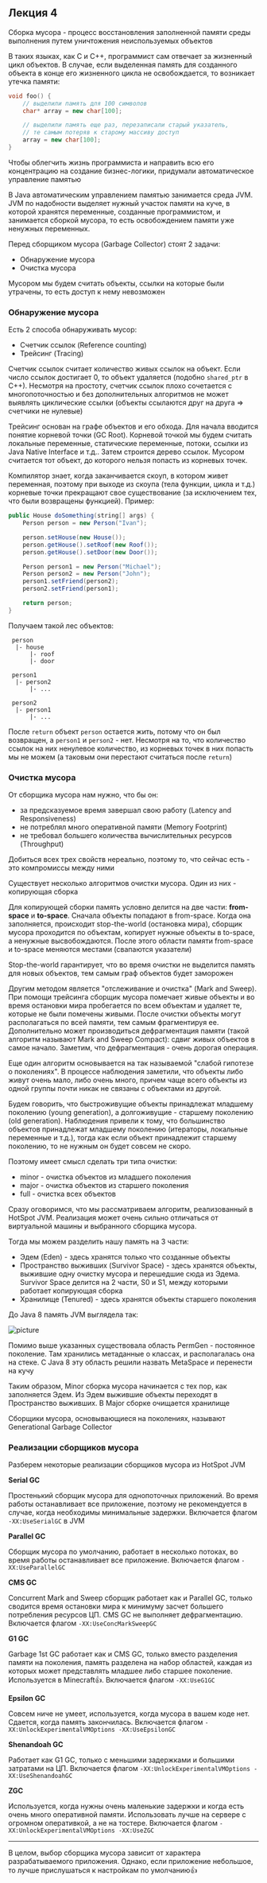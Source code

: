 ## Лекция 4

Сборка мусора - процесс восстановления заполненной памяти среды выполнения путем уничтожения неиспользуемых объектов

В таких языках, как C и C++, программист сам отвечает за жизненный цикл объектов. В случае, если выделенная память для созданного объекта в конце его жизненного цикла не освобождается, то возникает утечка памяти:

```cpp
void foo() {
    // выделили память для 100 символов
    char* array = new char[100];

    // выделили память еще раз, перезаписали старый указатель, 
    // те самым потеряв к старому массиву доступ 
    array = new char[100];
}
```

Чтобы облегчить жизнь программиста и направить всю его концентрацию на создание бизнес-логики, придумали автоматическое управление памятью

В Java автоматическим управлением памятью занимается среда JVM. JVM по надобности выделяет нужный участок памяти на куче, в которой хранятся переменные, созданные программистом, и занимается сборкой мусора, то есть освобождением памяти уже ненужных переменных.

Перед сборщиком мусора (Garbage Collector) стоят 2 задачи:

* Обнаружение мусора
* Очистка мусора

Мусором мы будем считать объекты, ссылки на которые были утрачены, то есть доступ к нему невозможен

### Обнаружение мусора

Есть 2 способа обнаруживать мусор:

* Счетчик ссылок (Reference counting)
* Трейсинг (Tracing)

Счетчик ссылок считает количество живых ссылок на объект. Если число ссылок достигает 0, то объект удаляется (подобно `shared_ptr` в С++). Несмотря на простоту, счетчик ссылок плохо сочетается с многопоточностью и без дополнительных алгоритмов не может выявлять циклические ссылки (объекты ссылаются друг на друга => счетчики не нулевые)

Трейсинг основан на графе объектов и его обхода. Для начала вводится понятие корневой точки (GC Root). Корневой точкой мы будем считать локальные переменные, статические переменные, потоки, ссылки из Java Native Interface и т.д.. Затем строится дерево ссылок. Мусором считается тот объект, до которого нельзя попасть из корневых точек.

Компилятор знает, когда заканчивается скоуп, в котором живет переменная, поэтому при выходе из скоупа (тела функции, цикла и т.д.) корневые точки прекращают свое существование (за исключением тех, что были возвращены функцией). Пример:

```java
public House doSomething(string[] args) {
    Person person = new Person("Ivan");

    person.setHouse(new House());
    person.getHouse().setRoof(new Roof());
    person.getHouse().setDoor(new Door());

    Person person1 = new Person("Michael");
    Person person2 = new Person("John");
    person1.setFriend(person2);
    person2.setFriend(person1);

    return person;
}
```

Получаем такой лес объектов:

```
 person     
  |- house
      |- roof
      |- door

 person1
  |- person2
      |- ...

 person2
  |- person1
      |- ...
```

После `return` объект `person` остается жить, потому что он был возвращен, а `person1` и `person2` - нет. Несмотря на то, что количество ссылок на них ненулевое количество, из корневых точек в них попасть мы не можем (а таковым они перестают считаться после `return`)

### Очистка мусора

От сборщика мусора нам нужно, что бы он:

* за предсказуемое время завершал свою работу (Latency and Responsiveness)
* не потреблял много оперативной памяти (Memory Footprint)
* не требовал большего количества вычислительных ресурсов (Throughput)

Добиться всех трех свойств нереально, поэтому то, что сейчас есть - это компромиссы между ними

Существует несколько алгоритмов очистки мусора. Один из них - копирующая сборка

Для копирующей сборки память условно делится на две части: **from-space** и **to-space**. Сначала объекты попадают в from-space. Когда она заполняется, происходит stop-the-world (остановка мира), сборщик мусора проходится по объектам, копирует нужные объекты в to-space, а ненужные высвобождаются. После этого области памяти from-space и to-space меняются местами (свапаются указатели)

Stop-the-world гарантирует, что во время очистки не выделится память для новых объектов, тем самым граф объектов будет заморожен

Другим методом является "отслеживание и очистка" (Mark and Sweep). При помощи трейсинга сборщик мусора помечает живые объекты и во время остановки мира пробегается по всем объектам и удаляет те, которые не были помечены живыми. После очистки объекты могут располагаться по всей памяти, тем самым фрагментируя ее. Дополнительно может производиться дефрагментация памяти (такой алгоритм называют Mark and Sweep Compact): сдвиг живых объектов в самое начало. Заметим, что дефрагментация - очень дорогая операция.

Еще один алгоритм основывается на так называемой "слабой гипотезе о поколениях". В процессе наблюдения заметили, что объекты либо живут очень мало, либо очень много, причем чаще всего объекты из одной группы почти никак не связаны с объектами из другой. 

Будем говорить, что быстроживущие объекты принадлежат младшему поколению (young generation), а долгоживущие - старшему поколению (old generation). Наблюдения привели к тому, что большинство объектов принадлежат младшему поколению (итераторы, локальные переменные и т.д.), тогда как если объект принадлежит старшему поколению, то не нужным он будет совсем не скоро.

Поэтому имеет смысл сделать три типа очистки: 

* minor - очистка объектов из младшего поколения
* major - очистка объектов из старшего поколения
* full - очистка всех объектов

Сразу оговоримся, что мы рассматриваем алгоритм, реализованный в HotSpot JVM. Реализация может очень сильно отличаться от виртуальной машины и выбранного сборщика мусора.

Тогда мы можем разделить нашу память на 3 части:

* Эдем (Eden) - здесь хранятся только что созданные объекты
* Пространство выживших (Survivor Space) - здесь хранятся объекты, выжившие одну очистку мусора и перешедшие сюда из Эдема. Survivor Space делится на 2 части, S0 и S1, между которыми работает копирующая сборка
* Хранилище (Tenured) - здесь хранятся объекты старшего поколения

До Java 8 память JVM выглядела так:

![picture](images/javatech_2025_02_28_1.png)

Помимо выше указанных существовала область PermGen - постоянное поколение. Там хранились метаданные о классах, и располагалась она на стеке. С Java 8 эту область решили назвать MetaSpace и перенести на кучу

Таким образом, Minor сборка мусора начинается с тех пор, как заполняется Эдем. Из Эдем выжившие объекты переходят в Пространство выживших. В Major сборке очищается хранилище

Сборщики мусора, основывающиеся на поколениях, называют Generational Garbage Collector

### Реализации сборщиков мусора

Разберем некоторые реализации сборщиков мусора из HotSpot JVM

**Serial GC**

Простенький сборщик мусора для однопоточных приложений. Во время работы останавливает все приложение, поэтому не рекомендуется в случае, когда необходимы минимальные задержки. Включается флагом `-XX:UseSerialGC` в JVM

**Parallel GC**

Сборщик мусора по умолчанию, работает в несколько потоках, во время работы останавливает все приложение. Включается флагом `-XX:UseParallelGC`

**CMS GC**

Concurrent Mark and Sweep сборщик работает как и Parallel GC, только сводится время остановки мира к минимуму засчет большего потребления ресурсов ЦП. CMS GC не выполняет дефрагментацию. Включается флагом `-XX:UseConcMarkSweepGC`

**G1 GC**

Garbage 1st GC работает как и CMS GC, только вместо разделения памяти на поколения, память разделена на набор областей, каждая из которых может представлять младшее либо старшее поколение. Используется в Minecraft👍. Включается флагом `-XX:UseG1GC`

**Epsilon GC**

Совсем ниче не умеет, используется, когда мусора в вашем коде нет. Сдается, когда память закончилась. Включается флагом `-XX:UnlockExperimentalVMOptions -XX:UseEpsilonGC`

**Shenandoah GC**

Работает как G1 GC, только с меньшими задержками и большими затратами на ЦП. Включается флагом `-XX:UnlockExperimentalVMOptions -XX:UseShenandoahGC`

**ZGC**

Используется, когда нужны очень маленькие задержки и когда есть очень много оперативной памяти. Использовать лучше на сервере с огромном оперативкой, а не на тостере. Включается флагом `-XX:UnlockExperimentalVMOptions -XX:UseZGC`

---

В целом, выбор сборщика мусора зависит от характера разрабатываемого приложения. Однако, если приложение небольшое, то лучше прислушаться к настройкам по умолчанию👍
